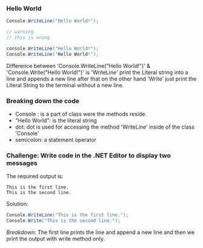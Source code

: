 ### Hello World

```c#
Console.WriteLine("Hello World!");

// warning
// this is wrong

console.WriteLine("Hello World!");
Console.WriteLine('Hello World!');
```

Difference between 'Console.WriteLine("Hello World!")' & 'Console.Write("Hello World!")' is 'WriteLine' print the Literal string into a line and appends a new line after that on the other hand 'Write' just print the Literal String to the terminal without a new line.

### Breaking down the code

- Console : is a part of class were the methods reside.
- "Hello World": is the literal string
- dot: dot is used for accessing the method 'WriteLine' inside of the class 'Console'
- semicolon: a statement operator

### Challenge: Write code in the .NET Editor to display two messages

The required output is:

```
This is the first line.
This is the second line.
```

Solution: 

```c#
Console.WriteLine("This is the first line.");
Console.Write("This is the second line.");
```

*Breakdown*: The first line prints the line and append a new line and then we print the output with write method only.
